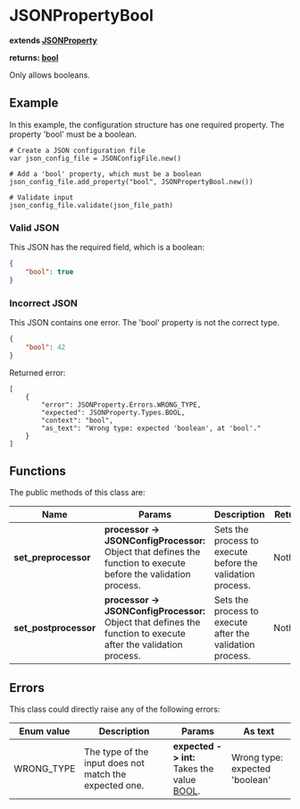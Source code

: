 # JSONPropertyBool

**extends [JSONProperty](./JSON-PROPERTY.md)**

**returns: [bool](https://docs.godotengine.org/en/stable/classes/class_bool.html?highlight=bool)**

Only allows booleans.

## Example

In this example, the configuration structure has one required property. The property 'bool' must be a boolean.

```GDScript
# Create a JSON configuration file
var json_config_file = JSONConfigFile.new()

# Add a 'bool' property, which must be a boolean
json_config_file.add_property("bool", JSONPropertyBool.new())

# Validate input
json_config_file.validate(json_file_path)
```

### Valid JSON

This JSON has the required field, which is a boolean:

```JSON
{
    "bool": true
}
```

### Incorrect JSON

This JSON contains one error. The 'bool' property is not the correct type.

```JSON
{
    "bool": 42
}
```

Returned error:

```GDScript
[
    {
        "error": JSONProperty.Errors.WRONG_TYPE,
        "expected": JSONProperty.Types.BOOL,
        "context": "bool",
        "as_text": "Wrong type: expected 'boolean', at 'bool'."
    }
]
```

## Functions

The public methods of this class are:

| Name | Params | Description | Returns |
|-|-|-|-|
| **set_preprocessor** | **processor -> JSONConfigProcessor:** <br> Object that defines the function to execute before the validation process. | Sets the process to execute before the validation process. | Nothing. |
| **set_postprocessor** | **processor -> JSONConfigProcessor:** <br> Object that defines the function to execute after the validation process. | Sets the process to execute after the validation process. | Nothing. |

## Errors

This class could directly raise any of the following errors:

| Enum value | Description | Params | As text |
|-|-|-|-|
| WRONG_TYPE | The type of the input does not match the expected one. | **expected -> int:** <br> Takes the value [BOOL](./ENUMS.md). | Wrong type: expected 'boolean' |
